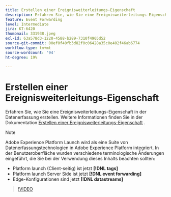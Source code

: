```yaml
---
title: Erstellen einer Ereignisweiterleitungs-Eigenschaft
description: Erfahren Sie, wie Sie eine Ereignisweiterleitungs-Eigenschaft in der Datenerfassung erstellen.
feature: Event Forwarding
level: Intermediate
jira: KT-6420
thumbnail: 331938.jpeg
exl-id: 63a578d3-1220-4588-b289-7310f4905d52
source-git-commit: 00ef0f40fb3d82f0c06428a35c0e402f46ab6774
workflow-type: tm+mt
source-wordcount: '94'
ht-degree: 19%

---
```


# Erstellen einer Ereignisweiterleitungs-Eigenschaft

Erfahren Sie, wie Sie eine Ereignisweiterleitungs-Eigenschaft in der Datenerfassung erstellen. Weitere Informationen finden Sie in der Dokumentation [Erstellen einer Ereignisweiterleitungs-Eigenschaft](https://experienceleague.adobe.com/docs/experience-platform/tags/event-forwarding/getting-started.html#create-an-event-forwarding-property) .

>[!NOTE]
>
>Adobe Experience Platform Launch wird als eine Suite von Datenerfassungstechnologien in Adobe Experience Platform integriert. In der Benutzeroberfläche wurden verschiedene terminologische Änderungen eingeführt, die Sie bei der Verwendung dieses Inhalts beachten sollten:
>
> * Platform launch (Client-seitig) ist jetzt **[!DNL tags]**
> * Platform launch Server Side ist jetzt **[!DNL event forwarding]**
> * Edge-Konfigurationen sind jetzt **[!DNL datastreams]**

>[!VIDEO](https://video.tv.adobe.com/v/331938?learn=on)
